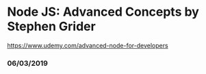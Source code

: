 # Node JS: Advanced Concepts by Stephen Grider
https://www.udemy.com/advanced-node-for-developers

### 06/03/2019

